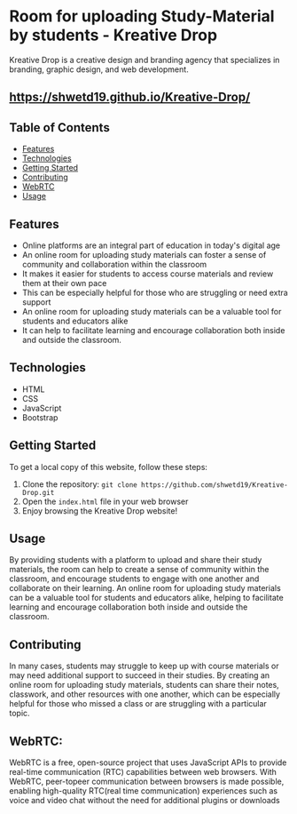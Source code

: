 # Room for uploading Study-Material by students - Kreative Drop

Kreative Drop is a creative design and branding agency that specializes in branding, graphic design, and web development.

## https://shwetd19.github.io/Kreative-Drop/

## Table of Contents

- [Features](#features)
- [Technologies](#technologies)
- [Getting Started](#getting-started)
- [Contributing](#contributing)
- [WebRTC](#WebRTC)
- [Usage](#Usage)


## Features

- Online platforms are an integral part of education in today's digital age
- An online room for uploading study materials can foster a sense of community and collaboration within the classroom
- It makes it easier for students to access course materials and review them at their own pace
- This can be especially helpful for those who are struggling or need extra support
- An online room for uploading study materials can be a valuable tool for students and educators alike
- It can help to facilitate learning and encourage collaboration both inside and outside the classroom.

## Technologies

- HTML
- CSS
- JavaScript
- Bootstrap

## Getting Started

To get a local copy of this website, follow these steps:

1. Clone the repository: `git clone https://github.com/shwetd19/Kreative-Drop.git`
2. Open the `index.html` file in your web browser
3. Enjoy browsing the Kreative Drop website!

## Usage

By providing students with a platform to upload and share their study materials, the room can help to create a sense of community within the classroom, and encourage students to engage with one another and collaborate on their learning. An online room for uploading study materials can be a valuable tool for students and educators alike, helping to facilitate learning and encourage collaboration both inside and outside the classroom.

## Contributing

In many cases, students may struggle to keep up with course materials or may need additional support to succeed in their studies. By creating an online room for uploading study materials, students can share their notes, classwork, and other resources with one another, which can be especially helpful for those who missed a class or are struggling with a particular topic.

## WebRTC:

WebRTC is a free, open-source project that uses JavaScript APIs to provide real-time communication (RTC) capabilities between web browsers. With WebRTC, peer-topeer communication between browsers is made possible, enabling high-quality RTC(real time communication) experiences such as voice and video chat without the need for additional plugins or downloads

